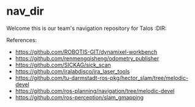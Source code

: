 # nav_dir
Welcome this is our team's navigation repository for Talos :DIR:



References:
 - https://github.com/ROBOTIS-GIT/dynamixel-workbench
 - https://github.com/renmengqisheng/odometry_publisher
 - https://github.com/SICKAG/sick_scan
 - https://github.com/iralabdisco/ira_laser_tools
 - https://github.com/tu-darmstadt-ros-pkg/hector_slam/tree/melodic-devel
 - https://github.com/ros-planning/navigation/tree/melodic-devel
 - https://github.com/ros-perception/slam_gmapping

